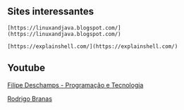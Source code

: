 ## Sites interessantes

    [https://linuxandjava.blogspot.com/](https://linuxandjava.blogspot.com/)
    
    [https://explainshell.com/](https://explainshell.com/)


## Youtube
    
  [Filipe Deschamps - Programação e Tecnologia](https://www.youtube.com/channel/UCU5JicSrEM5A63jkJ2QvGYw)

  [Rodrigo Branas](https://www.youtube.com/user/rodrigobranas)
